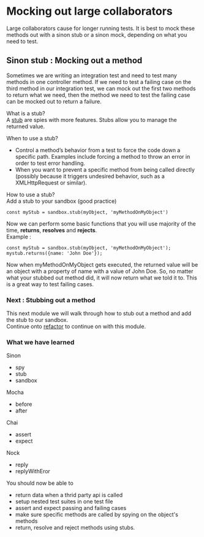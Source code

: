# Mocking out large collaborators
Large collaborators cause for longer running tests. It is best to mock these methods out with a sinon stub or a sinon mock, depending on what you need to test.

## Sinon stub : Mocking out a method
Sometimes we are writing an integration test and need to test many methods in one controller method. If we need to test a failing case on the third method in our integration test, we can mock out the first two methods to return what we need, then the method we need to test the failing case can be mocked out to return a failure.

What is a stub?   
A [stub](https://sinonjs.org/releases/latest/stubs/) are spies with more features. Stubs allow you to manage the returned value.

When to use a stub?  
- Control a method’s behavior from a test to force the code down a specific path. Examples include forcing a method to throw an error in order to test error handling.
- When you want to prevent a specific method from being called directly (possibly because it triggers undesired behavior, such as a XMLHttpRequest or similar).

How to use a stub?  
Add a stub to your sandbox (good practice)  
```
const myStub = sandbox.stub(myObject, 'myMethodOnMyObject')
```
Now we can perform some basic functions that you will use majority of the time, **returns**, **resolves** and **rejects**.  
Example :   
```
const myStub = sandbox.stub(myObject, 'myMethodOnMyObject');
mystub.returns({name: 'John Doe'});
```
Now when myMethodOnMyObject gets executed, the returned value will be an object with a property of name with a value of John Doe. So, no matter what your stubbed out method did, it will now return what we told it to. This is a great way to test failing cases.

### Next : Stubbing out a method
This next module we will walk through how to stub out a method and add the stub to our sandbox.  
Continue onto [refactor](./refactor) to continue on with this module.



### What we have learned
Sinon
- spy
- stub
- sandbox

Mocha 
- before
- after

Chai
- assert
- expect

Nock
- reply
- replyWithEror

You should now be able to 
- return data when a thrid party api is called
- setup nested test suites in one test file
- assert and expect passing and failing cases
- make sure specific methods are called by spying on the object's methods
- return, resolve and reject methods using stubs.
